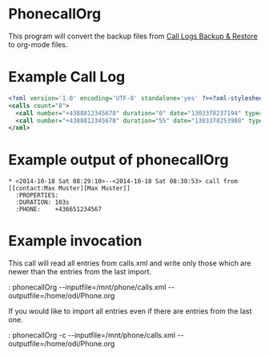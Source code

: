 # PhonecallOrg

This program will convert the backup files from [Call Logs Backup & Restore](https://play.google.com/store/apps/details?id=com.riteshsahu.CallLogBackupRestore) to org-mode files.

# Example Call Log

```xml
<?xml version='1.0' encoding='UTF-8' standalone='yes' ?><?xml-stylesheet type="text/xsl" href="calls.xsl"?>
<calls count="8">
  <call number="+4388812345678" duration="0" date="1303378237194" type="3" readable_date="2011/21/04 11:30:37" contact_name="Peter Foobar" />
  <call number="+4388812345678" duration="55" date="1303378253988" type="2" readable_date="2011/21/04 11:30:53" contact_name="Peter Foobar" />
</xml>
```

# Example output of phonecallOrg

```org-mode
* <2014-10-18 Sat 08:29:10>--<2014-10-18 Sat 08:30:53> call from [[contact:Max Muster][Max Muster]]
  :PROPERTIES:
  :DURATION: 103s
  :PHONE:    +436651234567
```

# Example invocation

This call will read all entries from calls.xml and write only those which are newer than the entries from the last import.

: phonecallOrg --inputfile=/mnt/phone/calls.xml --outputfile=/home/odi/Phone.org

If you would like to import all entries even if there are entries from the last one.

: phonecallOrg -c --inputfile=/mnt/phone/calls.xml --outputfile=/home/odi/Phone.org